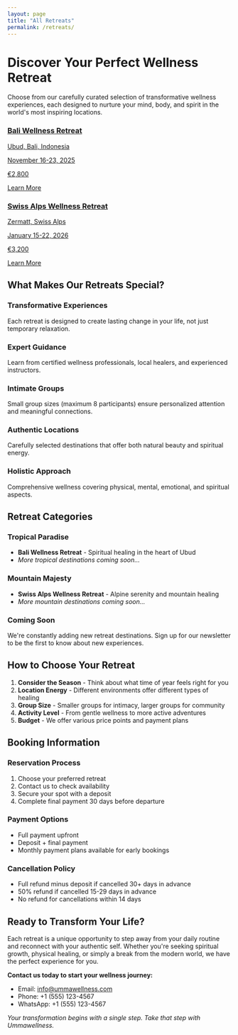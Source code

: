 ```yaml
---
layout: page
title: "All Retreats"
permalink: /retreats/
---
```


# Discover Your Perfect Wellness Retreat

Choose from our carefully curated selection of transformative wellness experiences, each designed to nurture your mind, body, and spirit in the world's most inspiring locations.

<div class="retreats-grid">
  <a href="/retreats/bali-wellness-retreat/" class="retreat-card">
    <div class="retreat-image" style="background-image: url('/assets/images/bali-hero.jpg');">
      <div class="retreat-overlay">
        <h3>Bali Wellness Retreat</h3>
        <p class="location">Ubud, Bali, Indonesia</p>
        <p class="dates">November 16-23, 2025</p>
        <p class="price">€2,800</p>
        <span class="retreat-button">Learn More</span>
      </div>
    </div>
  </a>
  
  <a href="/retreats/swiss-alps-retreat/" class="retreat-card">
    <div class="retreat-image" style="background-image: url('/assets/images/swiss-hero.jpg');">
      <div class="retreat-overlay">
        <h3>Swiss Alps Wellness Retreat</h3>
        <p class="location">Zermatt, Swiss Alps</p>
        <p class="dates">January 15-22, 2026</p>
        <p class="price">€3,200</p>
        <span class="retreat-button">Learn More</span>
      </div>
    </div>
  </a>
</div>

## What Makes Our Retreats Special?

### **Transformative Experiences**
Each retreat is designed to create lasting change in your life, not just temporary relaxation.

### **Expert Guidance**
Learn from certified wellness professionals, local healers, and experienced instructors.

### **Intimate Groups**
Small group sizes (maximum 8 participants) ensure personalized attention and meaningful connections.

### **Authentic Locations**
Carefully selected destinations that offer both natural beauty and spiritual energy.

### **Holistic Approach**
Comprehensive wellness covering physical, mental, emotional, and spiritual aspects.

## Retreat Categories

### **Tropical Paradise**
- **Bali Wellness Retreat** - Spiritual healing in the heart of Ubud
- *More tropical destinations coming soon...*

### **Mountain Majesty**
- **Swiss Alps Wellness Retreat** - Alpine serenity and mountain healing
- *More mountain destinations coming soon...*

### **Coming Soon**
We're constantly adding new retreat destinations. Sign up for our newsletter to be the first to know about new experiences.

## How to Choose Your Retreat

1. **Consider the Season** - Think about what time of year feels right for you
2. **Location Energy** - Different environments offer different types of healing
3. **Group Size** - Smaller groups for intimacy, larger groups for community
4. **Activity Level** - From gentle wellness to more active adventures
5. **Budget** - We offer various price points and payment plans

## Booking Information

### **Reservation Process**
1. Choose your preferred retreat
2. Contact us to check availability
3. Secure your spot with a deposit
4. Complete final payment 30 days before departure

### **Payment Options**
- Full payment upfront
- Deposit + final payment
- Monthly payment plans available for early bookings

### **Cancellation Policy**
- Full refund minus deposit if cancelled 30+ days in advance
- 50% refund if cancelled 15-29 days in advance
- No refund for cancellations within 14 days

## Ready to Transform Your Life?

Each retreat is a unique opportunity to step away from your daily routine and reconnect with your authentic self. Whether you're seeking spiritual growth, physical healing, or simply a break from the modern world, we have the perfect experience for you.

**Contact us today to start your wellness journey:**
- Email: info@ummawellness.com
- Phone: +1 (555) 123-4567
- WhatsApp: +1 (555) 123-4567

*Your transformation begins with a single step. Take that step with Ummawellness.*

